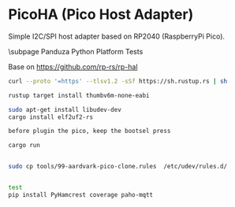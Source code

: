 # PicoHA (Pico Host Adapter)

Simple I2C/SPI host adapter based on RP2040 (RaspberryPi Pico).


\subpage Panduza Python Platform Tests


Base on
https://github.com/rp-rs/rp-hal


```bash
curl --proto '=https' --tlsv1.2 -sSf https://sh.rustup.rs | sh

rustup target install thumbv6m-none-eabi

sudo apt-get install libudev-dev
cargo install elf2uf2-rs

before plugin the pico, keep the bootsel press

cargo run 
```



```bash

sudo cp tools/99-aardvark-pico-clone.rules  /etc/udev/rules.d/


test
pip install PyHamcrest coverage paho-mqtt
```





